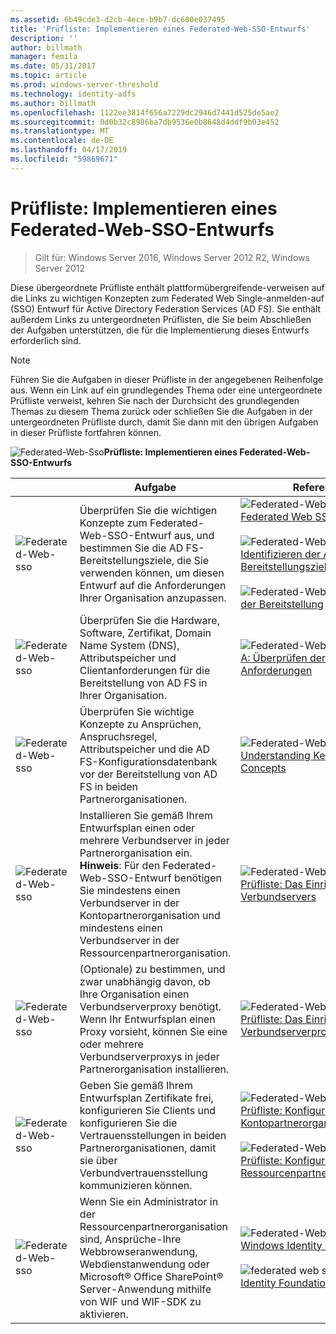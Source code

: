 ```yaml
---
ms.assetid: 6b49cde3-d2cb-4ece-b9b7-dc600e037495
title: 'Prüfliste: Implementieren eines Federated-Web-SSO-Entwurfs'
description: ''
author: billmath
manager: femila
ms.date: 05/31/2017
ms.topic: article
ms.prod: windows-server-threshold
ms.technology: identity-adfs
ms.author: billmath
ms.openlocfilehash: 1122ee3814f656a7229dc2946d7441d525de5ae2
ms.sourcegitcommit: 0d0b32c8986ba7db9536e0b8648d4ddf9b03e452
ms.translationtype: MT
ms.contentlocale: de-DE
ms.lasthandoff: 04/17/2019
ms.locfileid: "59869671"
---
```

# <a name="checklist-implementing-a-federated-web-sso-design"></a>Prüfliste: Implementieren eines Federated-Web-SSO-Entwurfs

>Gilt für: Windows Server 2016, Windows Server 2012 R2, Windows Server 2012

Diese übergeordnete Prüfliste enthält plattformübergreifende\-verweisen auf die Links zu wichtigen Konzepten zum Federated Web Single\-anmelden\-auf \(SSO\) Entwurf für Active Directory Federation Services \(AD FS\). Sie enthält außerdem Links zu untergeordneten Prüflisten, die Sie beim Abschließen der Aufgaben unterstützen, die für die Implementierung dieses Entwurfs erforderlich sind.  
  
> [!NOTE]  
> Führen Sie die Aufgaben in dieser Prüfliste in der angegebenen Reihenfolge aus. Wenn ein Link auf ein grundlegendes Thema oder eine untergeordnete Prüfliste verweist, kehren Sie nach der Durchsicht des grundlegenden Themas zu diesem Thema zurück oder schließen Sie die Aufgaben in der untergeordneten Prüfliste durch, damit Sie dann mit den übrigen Aufgaben in dieser Prüfliste fortfahren können.  
  
![Federated-Web-Sso](media/2b05dce3-938f-4168-9b8f-1f4398cbdb9b.gif)**Prüfliste: Implementieren eines Federated-Web-SSO-Entwurfs**  
  
||Aufgabe|Referenz|  
|-|--------|-------------|  
|![Federated-Web-sso](media/icon_checkboxo.gif)|Überprüfen Sie die wichtigen Konzepte zum Federated-Web-SSO-Entwurf aus, und bestimmen Sie die AD FS-Bereitstellungsziele, die Sie verwenden können, um diesen Entwurf auf die Anforderungen Ihrer Organisation anzupassen.|![Federated-Web-Sso](media/faa393df-4856-4431-9eda-4f4e5be72a90.gif)[Federated Web SSO Design](https://technet.microsoft.com/library/dd807050.aspx)<br /><br />![Federated-Web-Sso](media/faa393df-4856-4431-9eda-4f4e5be72a90.gif)[Identifizieren der AD FS-Bereitstellungsziele](https://technet.microsoft.com/library/dd807053.aspx)<br /><br />![Federated-Web-Sso](media/faa393df-4856-4431-9eda-4f4e5be72a90.gif)[Planen der Bereitstellung](https://technet.microsoft.com/library/dd807083.aspx)|  
|![Federated-Web-sso](media/icon_checkboxo.gif)|Überprüfen Sie die Hardware, Software, Zertifikat, Domain Name System \(DNS\), Attributspeicher und Clientanforderungen für die Bereitstellung von AD FS in Ihrer Organisation.|![Federated-Web-Sso](media/faa393df-4856-4431-9eda-4f4e5be72a90.gif)[Anhang A: Überprüfen der AD FS-Anforderungen](https://technet.microsoft.com/library/ff678034.aspx)|  
|![Federated-Web-sso](media/icon_checkboxo.gif)|Überprüfen Sie wichtige Konzepte zu Ansprüchen, Anspruchsregel, Attributspeicher und die AD FS-Konfigurationsdatenbank vor der Bereitstellung von AD FS in beiden Partnerorganisationen.|![Federated-Web-Sso](media/faa393df-4856-4431-9eda-4f4e5be72a90.gif)[Understanding Key AD FS Concepts](../../ad-fs/technical-reference/Understanding-Key-AD-FS-Concepts.md)|  
|![Federated-Web-sso](media/icon_checkboxo.gif)|Installieren Sie gemäß Ihrem Entwurfsplan einen oder mehrere Verbundserver in jeder Partnerorganisation ein. **Hinweis**: Für den Federated-Web-SSO-Entwurf benötigen Sie mindestens einen Verbundserver in der Kontopartnerorganisation und mindestens einen Verbundserver in der Ressourcenpartnerorganisation.|![Federated-Web-Sso](media/bc6cea1a-1c6c-4124-8c8f-1df5adfe8c88.gif)[Prüfliste: Das Einrichten eines Verbundservers](Checklist--Setting-Up-a-Federation-Server.md)|  
|![Federated-Web-sso](media/icon_checkboxo.gif)|\(Optionale\) zu bestimmen, und zwar unabhängig davon, ob Ihre Organisation einen Verbundserverproxy benötigt. Wenn Ihr Entwurfsplan einen Proxy vorsieht, können Sie eine oder mehrere Verbundserverproxys in jeder Partnerorganisation installieren.|![Federated-Web-Sso](media/bc6cea1a-1c6c-4124-8c8f-1df5adfe8c88.gif)[Prüfliste: Das Einrichten eines Verbundserverproxys](Checklist--Setting-Up-a-Federation-Server-Proxy.md)|  
|![Federated-Web-sso](media/icon_checkboxo.gif)|Geben Sie gemäß Ihrem Entwurfsplan Zertifikate frei, konfigurieren Sie Clients und konfigurieren Sie die Vertrauensstellungen in beiden Partnerorganisationen, damit sie über Verbundvertrauensstellung kommunizieren können.|![Federated-Web-Sso](media/bc6cea1a-1c6c-4124-8c8f-1df5adfe8c88.gif)[Prüfliste: Konfigurieren der Kontopartnerorganisation](Checklist--Configuring-the-Account-Partner-Organization.md)<br /><br />![Federated-Web-Sso](media/bc6cea1a-1c6c-4124-8c8f-1df5adfe8c88.gif)[Prüfliste: Konfigurieren der Ressourcenpartnerorganisation](Checklist--Configuring-the-Resource-Partner-Organization.md)|  
|![Federated-Web-sso](media/icon_checkboxo.gif)|Wenn Sie ein Administrator in der Ressourcenpartnerorganisation sind, Ansprüche\-Ihre Webbrowseranwendung, Webdienstanwendung oder Microsoft® Office SharePoint® Server-Anwendung mithilfe von WIF und WIF-SDK zu aktivieren.|![Federated-Web-Sso](media/faa393df-4856-4431-9eda-4f4e5be72a90.gif)[Windows Identity Foundation](https://go.microsoft.com/fwlink/?LinkId=122266)<br /><br />![federated web sso](media/faa393df-4856-4431-9eda-4f4e5be72a90.gif)[Windows Identity Foundation SDK](https://go.microsoft.com/fwlink/?LinkId=122266)|  
